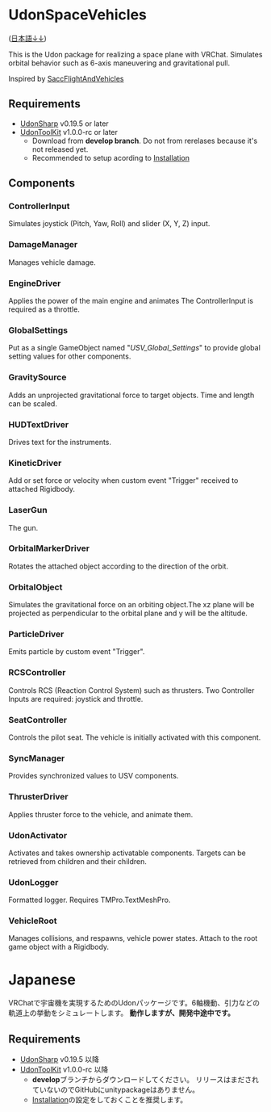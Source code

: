 # UdonSpaceVehicles

([日本語↓↓](#Japanese))

This is the Udon package for realizing a space plane with VRChat. Simulates orbital behavior such as 6-axis maneuvering and gravitational pull.

Inspired by [SaccFlightAndVehicles](https://github.com/Sacchan-VRC/SaccFlightAndVehicles.git)

## Requirements
* [UdonSharp](https://github.com/MerlinVR/UdonSharp/tree/v0.19.5) v0.19.5 or later
* [UdonToolKit](https://github.com/orels1/UdonToolkit/tree/develop) v1.0.0-rc or later
  * Download from **develop branch**. Do not from rerelases because it's not released yet.
  * Recommended to setup acording to [Installation](https://github.com/orels1/UdonToolkit/tree/develop#installation)

## Components
<!-- _USV_COMPONENTS_ -->
### ControllerInput
Simulates joystick (Pitch, Yaw, Roll) and slider (X, Y, Z) input.

### DamageManager
Manages vehicle damage.

### EngineDriver
Applies the power of the main engine and animates  The ControllerInput is required as a throttle.

### GlobalSettings
Put as a single GameObject named "_USV_Global_Settings_" to provide global setting values for other components.

### GravitySource
Adds an unprojected gravitational force to target objects. Time and length can be scaled.

### HUDTextDriver
Drives text for the instruments.

### KineticDriver
Add or set force or velocity when custom event "Trigger" received to attached Rigidbody.

### LaserGun
The gun.

### OrbitalMarkerDriver
Rotates the attached object according to the direction of the orbit.

### OrbitalObject
Simulates the gravitational force on an orbiting object.The xz plane will be projected as perpendicular to the orbital plane and y will be the altitude.

### ParticleDriver
Emits particle by custom event "Trigger".

### RCSController
Controls RCS (Reaction Control System) such as thrusters. Two Controller Inputs are required: joystick and throttle.

### SeatController
Controls the pilot seat. The vehicle is initially activated with this component.

### SyncManager
Provides synchronized values to USV components.

### ThrusterDriver
Applies thruster force to the vehicle, and animate them.

### UdonActivator
Activates and takes ownership activatable components. Targets can be retrieved from children and their children.

### UdonLogger
Formatted logger. Requires TMPro.TextMeshPro.

### VehicleRoot
Manages collisions, and respawns, vehicle power states. Attach to the root game object with a Rigidbody.
<!-- /_USV_COMPONENTS_ -->

# Japanese

VRChatで宇宙機を実現するためのUdonパッケージです。6軸機動、引力などの軌道上の挙動をシミュレートします。
**動作しますが、開発中途中です。**

## Requirements
* [UdonSharp](https://github.com/MerlinVR/UdonSharp/tree/v0.19.5) v0.19.5 以降
* [UdonToolKit](https://github.com/orels1/UdonToolkit/tree/develop) v1.0.0-rc 以降
  * **develop**ブランチからダウンロードしてください。 リリースはまだされていないのでGitHubにunitypackageはありません。
  * [Installation](https://github.com/orels1/UdonToolkit/tree/develop#installation)の設定をしておくことを推奨します。
